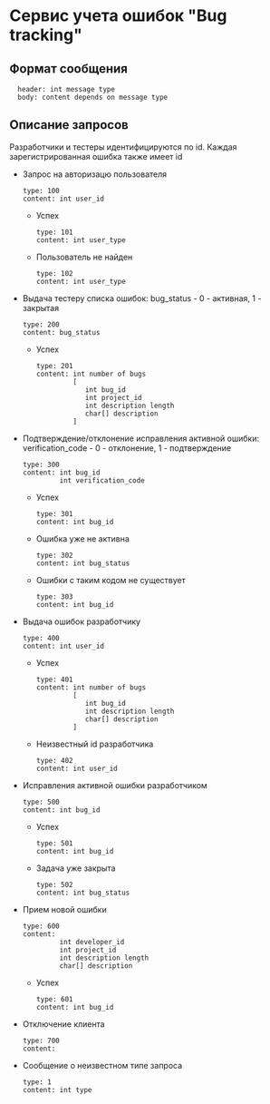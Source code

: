 # Сервис учета ошибок "Bug tracking"

## Формат сообщения

      header: int message type
      body: content depends on message type

## Описание запросов

Разработчики и тестеры идентифицируются по id. Каждая зарегистрированная ошибка также имеет id

- Запрос на авторизацю пользователя

      type: 100
      content: int user_id
 
  - Успех

        type: 101
        content: int user_type
        
  - Пользователь не найден

        type: 102
        content: int user_type

- Выдача тестеру списка ошибок: bug_status - 0 - активная, 1 - закрытая

      type: 200
      content: bug_status

  - Успех
  
        type: 201
        content: int number of bugs
                 [
                    int bug_id
                    int project_id
                    int description length
                    char[] description
                 ]

- Подтверждение/отклонение исправления активной ошибки:  verification_code - 0 - отклонение, 1 - подтверждение

      type: 300
      content: int bug_id
               int verification_code
                 
  - Успех

        type: 301
        content: int bug_id
        
  - Ошибка уже не активна
        
        type: 302
        content: int bug_status
        
  - Ошибки с таким кодом не существует
        
        type: 303
        content: int bug_id

- Выдача ошибок разработчику

      type: 400
      content: int user_id
      
  - Успех

        type: 401
        content: int number of bugs
                 [
                    int bug_id
                    int description length
                    char[] description
                 ]
  - Неизвестный id разработчика
         
        type: 402
        content: int user_id
        
- Исправления активной ошибки разработчиком

      type: 500
      content: int bug_id
                 
  - Успех

        type: 501
        content: int bug_id
        
  - Задача уже закрыта

        type: 502
        content: int bug_status
        
- Прием новой ошибки

      type: 600
      content:
               int developer_id
               int project_id
               int description length
               char[] description
             
  - Успех

        type: 601
        content: int bug_id
        
- Отключение клиента

      type: 700
      content:
     
- Сообщение о неизвестном типе запроса

      type: 1
      content: int type
